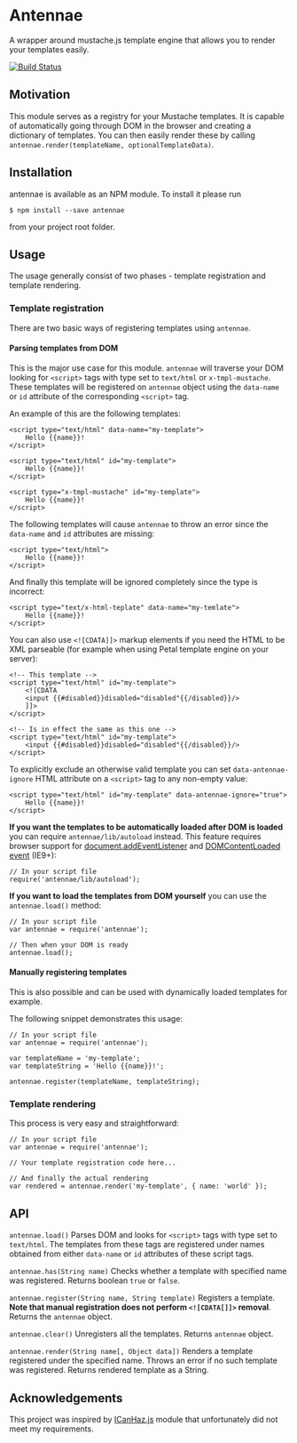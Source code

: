 # Antennae
A wrapper around mustache.js template engine that allows you to render your templates easily.

[![Build Status](https://travis-ci.org/janjakubnanista/antennae.svg?branch=master)](https://travis-ci.org/janjakubnanista/antennae)

## Motivation

This module serves as a registry for your Mustache templates. It is capable of automatically going through DOM in the browser
and creating a dictionary of templates. You can then easily render these by calling `antennae.render(templateName, optionalTemplateData)`.

## Installation

antennae is available as an NPM module. To install it please run

    $ npm install --save antennae

from your project root folder.

## Usage

The usage generally consist of two phases - template registration and template rendering.

### Template registration

There are two basic ways of registering templates using `antennae`.

#### Parsing templates from DOM

This is the major use case for this module. `antennae` will traverse your DOM looking for `<script>` tags with type set to `text/html` or `x-tmpl-mustache`. These templates will be registered on `antennae` object using the `data-name` or `id` attribute of the corresponding `<script>` tag.

An example of this are the following templates:

    <script type="text/html" data-name="my-template">
        Hello {{name}}!
    </script>

    <script type="text/html" id="my-template">
        Hello {{name}}!
    </script>

    <script type="x-tmpl-mustache" id="my-template">
        Hello {{name}}!
    </script>

The following templates will cause `antennae` to throw an error since the `data-name` and `id` attributes are missing:

    <script type="text/html">
        Hello {{name}}!
    </script>

And finally this template will be ignored completely since the type is incorrect:

    <script type="text/x-html-teplate" data-name="my-temlate">
        Hello {{name}}!
    </script>

You can also use `<![CDATA]]>` markup elements if you need the HTML to be XML parseable (for example when using Petal template engine on your server):

    <!-- This template -->
    <script type="text/html" id="my-template">
        <![CDATA
        <input {{#disabled}}disabled="disabled"{{/disabled}}/>
        ]]>
    </script>

    <!-- Is in effect the same as this one -->
    <script type="text/html" id="my-template">
        <input {{#disabled}}disabled="disabled"{{/disabled}}/>
    </script>

To explicitly exclude an otherwise valid template you can set `data-antennae-ignore` HTML attribute on a `<script>` tag to any non-empty value:

    <script type="text/html" id="my-template" data-antennae-ignore="true">
        Hello {{name}}!
    </script>

**If you want the templates to be automatically loaded after DOM is loaded** you can require `antennae/lib/autoload` instead. This feature requires browser support for [document.addEventListener](https://developer.mozilla.org/en-US/docs/Web/API/EventTarget/addEventListener) and [DOMContentLoaded event](https://developer.mozilla.org/en-US/docs/Web/Events/DOMContentLoaded) (IE9+):

    // In your script file
    require('antennae/lib/autoload');

**If you want to load the templates from DOM yourself** you can use the `antennae.load()` method:

    // In your script file
    var antennae = require('antennae');

    // Then when your DOM is ready
    antennae.load();

#### Manually registering templates

This is also possible and can be used with dynamically loaded templates for example.

The following snippet demonstrates this usage:

    // In your script file
    var antennae = require('antennae');

    var templateName = 'my-template';
    var templateString = 'Hello {{name}}!';

    antennae.register(templateName, templateString);

### Template rendering

This process is very easy and straightforward:

    // In your script file
    var antennae = require('antennae');

    // Your template registration code here...

    // And finally the actual rendering
    var rendered = antennae.render('my-template', { name: 'world' });

## API

`antennae.load()` Parses DOM and looks for `<script>` tags with type set to `text/html`. The templates from these tags are registered under names obtained from either `data-name` or `id` attributes of these script tags.

`antennae.has(String name)` Checks whether a template with specified name was registered. Returns boolean `true` or `false`.

`antennae.register(String name, String template)` Registers a template. **Note that manual registration does not perform `<![CDATA[]]>` removal**. Returns the `antennae` object.

`antennae.clear()` Unregisters all the templates. Returns `antennae` object.

`antennae.render(String name[, Object data])` Renders a template registered under the specified name. Throws an error if no such template was registered. Returns rendered template as a String.

## Acknowledgements

This project was inspired by [ICanHaz.js](https://github.com/HenrikJoreteg/ICanHaz.js) module that unfortunately did not meet my requirements.
